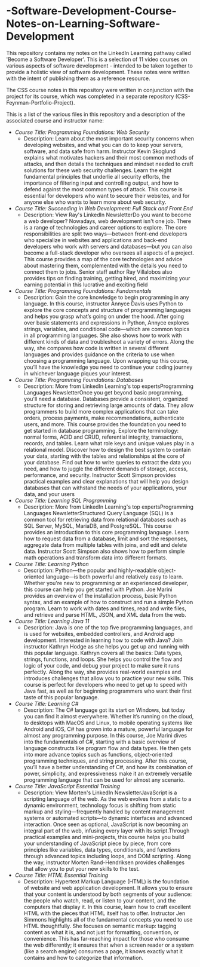 # -Software-Development-Course-Notes-on-Learning-Software-Development
This repository contains my notes on the LinkedIn Learning pathway called 'Become a Software Developer'. This is a selection of 11 video courses on various aspects of software development - intended to be taken together to provide a holistic view of software development.  These notes were written with the intent of publishing them as a reference resource. 

The CSS course notes in this repository were written in conjunction with the project for its course, which was completed in a separate repository (CSS-Feynman-Portfolio-Project). 

This is a list of the various files in this repository and a description of the associated course and instructor name: 
* *Course Title: Programming Foundations: Web Security*
  *  Description: Learn about the most important security concerns when developing websites, and what you can do to keep your servers, software, and data safe from harm. Instructor Kevin Skoglund explains what motivates hackers and their most common methods of attacks, and then details the techniques and mindset needed to craft solutions for these web security challenges. Learn the eight fundamental principles that underlie all security efforts, the importance of filtering input and controlling output, and how to defend against the most common types of attack. This course is essential for developers who want to secure their websites, and for anyone else who wants to learn more about web security.
* *Course Title: Succeeding in Web Development: Full Stack and Front End*
  *  Description: View Ray's LinkedIn NewsletterDo you want to become a web developer? Nowadays, web development isn't one job. There is a range of technologies and career options to explore. The core responsibilities are split two ways—between front-end developers who specialize in websites and applications and back-end developers who work with servers and databases—but you can also become a full-stack developer who oversees all aspects of a project. This course provides a map of the core technologies and advice about mastering them, complemented with the details you need to connect them to jobs. Senior staff author Ray Villalobos also provides tips on finding training, getting hired, and maximizing your earning potential in this lucrative and exciting field
* *Course Title: Programming Foundations: Fundamentals*
  *  Description: Gain the core knowledge to begin programming in any language. In this course, instructor Annyce Davis uses Python to explore the core concepts and structure of programming languages and helps you grasp what’s going on under the hood. After going over basic statements and expressions in Python, Annyce explores strings, variables, and conditional code—which are common topics in all programming languages. She also shows how to work with different kinds of data and troubleshoot a variety of errors. Along the way, she compares how code is written in several different languages and provides guidance on the criteria to use when choosing a programming language. Upon wrapping up this course, you’ll have the knowledge you need to continue your coding journey in whichever language piques your interest.
* *Course Title: Programming Foundations: Databases*
  *  Description: More from LinkedIn Learning's top expertsProgramming Languages NewsletterOnce you get beyond basic programming, you'll need a database. Databases provide a consistent, organized structure for storing and retrieving large amounts of data. They allow programmers to build more complex applications that can take orders, process payments, make recommendations, authenticate users, and more. This course provides the foundation you need to get started in database programming. Explore the terminology: normal forms, ACID and CRUD, referential integrity, transactions, records, and tables. Learn what role keys and unique values play in a relational model. Discover how to design the best system to contain your data, starting with the tables and relationships at the core of your database. Find out how to write queries to extract the data you need, and how to juggle the different demands of storage, access, performance, and security. Instructor Scott Simpson provides practical examples and clear explanations that will help you design databases that can withstand the needs of your applications, your data, and your users
* *Course Title: Learning SQL Programming*
  *  Description: More from LinkedIn Learning's top expertsProgramming Languages NewsletterStructured Query Language (SQL) is a common tool for retrieving data from relational databases such as SQL Server, MySQL, MariaDB, and PostgreSQL. This course provides an introduction to this core programming language. Learn how to request data from a database, limit and sort the responses, aggregate data from multiple tables with joins, and edit and delete data. Instructor Scott Simpson also shows how to perform simple math operations and transform data into different formats.
* *Course Title: Learning Python*
  *  Description: Python—the popular and highly-readable object-oriented language—is both powerful and relatively easy to learn. Whether you're new to programming or an experienced developer, this course can help you get started with Python. Joe Marini provides an overview of the installation process, basic Python syntax, and an example of how to construct and run a simple Python program. Learn to work with dates and times, read and write files, and retrieve and parse HTML, JSON, and XML data from the web.
* *Course Title: Learning Java 11*
  *  Description: Java is one of the top five programming languages, and is used for websites, embedded controllers, and Android app development. Interested in learning how to code with Java? Join instructor Kathryn Hodge as she helps you get up and running with this popular language. Kathryn covers all the basics: Data types, strings, functions, and loops. She helps you control the flow and logic of your code, and debug your project to make sure it runs perfectly. Along the way, she provides real-world examples and introduces challenges that allow you to practice your new skills. This course is perfect for developers who need to get up to speed with Java fast, as well as for beginning programmers who want their first taste of this popular language.
* *Course Title: Learning C#*
  *  Description: The C# language got its start on Windows, but today you can find it almost everywhere.  Whether it’s running on the cloud, to desktops with MacOS and Linux, to mobile operating systems like Android and iOS, C# has grown into a mature, powerful language for almost any programming purpose. In this course, Joe Marini dives into the fundamentals of C#, starting with a basic overview of language constructs like program flow and data types. He then gets into more advance topics such as functions, object-oriented programming techniques, and string processing. After this course, you’ll have a better understanding of C#, and how its combination of power, simplicity, and expressiveness make it an extremely versatile programming language that can be used for almost any scenario.
* *Course Title: JavaScript Essential Training*
  *  Description: View Morten's LinkedIn NewsletterJavaScript is a scripting language of the web. As the web evolves from a static to a dynamic environment, technology focus is shifting from static markup and styling—frequently handled by content management systems or automated scripts—to dynamic interfaces and advanced interaction. Once seen as optional, JavaScript is now becoming an integral part of the web, infusing every layer with its script.Through practical examples and mini-projects, this course helps you build your understanding of JavaScript piece by piece, from core principles like variables, data types, conditionals, and functions through advanced topics including loops, and DOM scripting. Along the way, instructor Morten Rand-Hendriksen provides challenges that allow you to put your new skills to the test.
* *Course Title: HTML Essential Training*
  *  Description: Hypertext Markup Language (HTML) is the foundation of website and web application development. It allows you to ensure that your content is understood by both segments of your audience: the people who watch, read, or listen to your content, and the computers that display it. In this course, learn how to craft excellent HTML with the pieces that HTML itself has to offer. Instructor Jen Simmons highlights all of the fundamental concepts you need to use HTML thoughtfully. She focuses on semantic markup: tagging content as what it is, and not just for formatting, convention, or convenience. This has far-reaching impact for those who consume the web differently; it ensures that when a screen reader or a system (like a search engine) consumes a page, it knows exactly what it contains and how to categorize that information.
